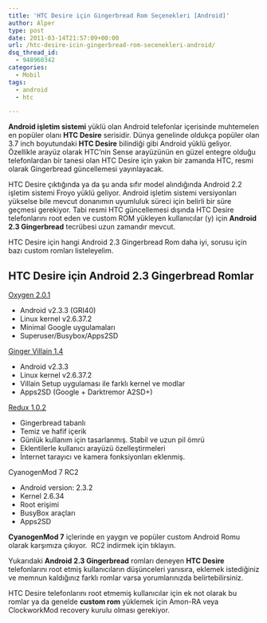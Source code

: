```yaml
---
title: 'HTC Desire için Gingerbread Rom Seçenekleri [Android]'
author: Alper
type: post
date: 2011-03-14T21:57:09+00:00
url: /htc-desire-icin-gingerbread-rom-secenekleri-android/
dsq_thread_id:
  - 948960342
categories:
  - Mobil
tags:
  - android
  - htc

---
```

**Android işletim sistemi** yüklü olan Android telefonlar içerisinde muhtemelen en popüler olanı **HTC Desire** serisidir. Dünya genelinde oldukça popüler olan 3.7 inch boyutundaki **HTC Desire** bilindiği gibi Android yüklü geliyor. Özellikle arayüz olarak HTC&#8217;nin Sense arayüzünün en güzel entegre olduğu telefonlardan bir tanesi olan HTC Desire için yakın bir zamanda HTC, resmi olarak Gingerbread güncellemesi yayınlayacak.

HTC Desire çıktığında ya da şu anda sıfır model alındığında Android 2.2 işletim sistemi Froyo yüklü geliyor. Android işletim sistemi versiyonları yükselse bile mevcut donanımın uyumluluk süreci için belirli bir süre geçmesi gerekiyor. Tabi resmi HTC güncellemesi dışında HTC Desire telefonlarını root eden ve custom ROM yükleyen kullanıcılar (y) için **Android 2.3 Gingerbread** tecrübesi uzun zamandır mevcut.

HTC Desire için hangi Android 2.3 Gingerbread Rom daha iyi, sorusu için bazı custom romları listeleyelim.

## HTC Desire için Android 2.3 Gingerbread Romlar

<a href="http://forum.xda-developers.com/showthread.php?t=971904" target="_blank" class="broken_link">Oxygen 2.0.1 </a>

  * Android v2.3.3 (GRI40)
  * Linux kernel v2.6.37.2
  * Minimal Google uygulamaları
  * Superuser/Busybox/Apps2SD

<a href="http://forum.xda-developers.com/showthread.php?t=880465" target="_blank" class="broken_link">Ginger Villain 1.4</a>

  * Android v2.3.3
  * Linux kernel v2.6.37.2
  * Villain Setup uygulaması ile farklı kernel ve modlar
  * Apps2SD (Google + Darktremor A2SD+)

<a href="http://forum.xda-developers.com/showthread.php?t=896213" target="_blank" class="broken_link">Redux 1.0.2</a>

  * Gingerbread tabanlı
  * Temiz ve hafif içerik
  * Günlük kullanım için tasarlanmış. Stabil ve uzun pil ömrü
  * Eklentilerle kullanıcı arayüzü özelleştirmeleri
  * İnternet tarayıcı ve kamera fonksiyonları eklenmiş.

CyanogenMod 7 RC2 

  * Android version: 2.3.2
  * Kernel 2.6.34
  * Root erişimi
  * BusyBox araçları
  * Apps2SD

**CyanogenMod 7** içlerinde en yaygın ve popüler custom Android Romu olarak karşımıza çıkıyor.  RC2 indirmek için tıklayın.

Yukarıdaki **Android 2.3 Gingerbread** romları deneyen **HTC Desire** telefonlarını root etmiş kullanıcıların düşünceleri yanısıra, eklemek istediğiniz ve memnun kaldığınız farklı romlar varsa yorumlarınızda belirtebilirsiniz.

HTC Desire telefonlarını root etmemiş kullanıcılar için ek not olarak bu romlar ya da genelde **custom rom** yüklemek için Amon-RA veya  ClockworkMod recovery kurulu olması gerekiyor.